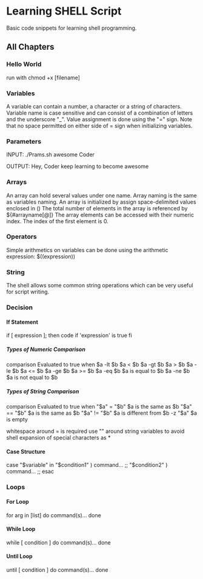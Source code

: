# Learning SHELL Script

Basic code snippets for learning shell programming.

## All Chapters

### Hello World

run with chmod +x [filename]

### Variables

A variable can contain a number, a character or a string of characters. Variable name is case sensitive and can consist of a combination of letters and the underscore "_". Value assignment is done using the "=" sign. Note that no space permitted on either side of = sign when initializing variables.

### Parameters

INPUT:
./Prams.sh awesome Coder

OUTPUT:
Hey, Coder keep learning to become awesome

### Arrays

An array can hold several values under one name. Array naming is the same as variables naming. An array is initialized by assign space-delimited values enclosed in ()
The total number of elements in the array is referenced by ${#arrayname[@]}
The array elements can be accessed with their numeric index. The index of the first element is 0.

### Operators

Simple arithmetics on variables can be done using the arithmetic expression: $((expression))

### String

The shell allows some common string operations which can be very useful for script writing.

### Decision

#### If Statement

if [ expression ]; then
code if 'expression' is true
fi

##### Types of Numeric Comparison

comparison    Evaluated to true when
$a -lt $b    $a < $b
$a -gt $b    $a > $b
$a -le $b    $a <= $b
$a -ge $b    $a >= $b
$a -eq $b    $a is equal to $b
$a -ne $b    $a is not equal to $b

##### Types of String Comparison

comparison    Evaluated to true when
"$a" = "$b"     $a is the same as $b
"$a" == "$b"    $a is the same as $b
"$a" != "$b"    $a is different from $b
-z "$a"         $a is empty

whitespace around = is required
use "" around string variables to avoid shell expansion of special characters as *

#### Case Structure

case "$variable" in
    "$condition1" )
        command...
    ;;
    "$condition2" )
        command...
    ;;
esac

### Loops

#### For Loop

for arg in [list]
do
 command(s)...
done

#### While Loop

while [ condition ]
do
 command(s)...
done

#### Until Loop

until [ condition ]
do
 command(s)...
done
